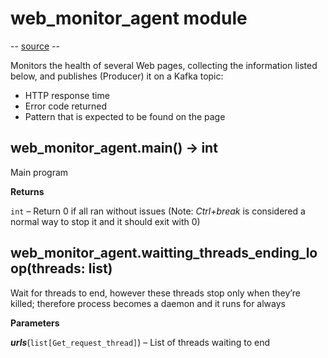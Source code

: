 # web_monitor_agent module
-- [source](https://github.com/elminster-aom/homeworks/blob/main/web_monitor_agent.py) --

Monitors the health of several Web pages, collecting the information listed below, and publishes (Producer) it on a Kafka topic:
* HTTP response time
* Error code returned
* Pattern that is expected to be found on the page 

## web_monitor_agent.main() → int
Main program

**Returns**

`int` – Return 0 if all ran without issues (Note: _Ctrl+break_ is considered a normal way to stop it and it should exit with 0)

## web_monitor_agent.waitting_threads_ending_loop(threads: list)
Wait for threads to end, however these threads stop only when they’re killed; therefore process becomes a daemon and it runs for always

**Parameters**

***urls***(`list[Get_request_thread]`) – List of threads waiting to end
